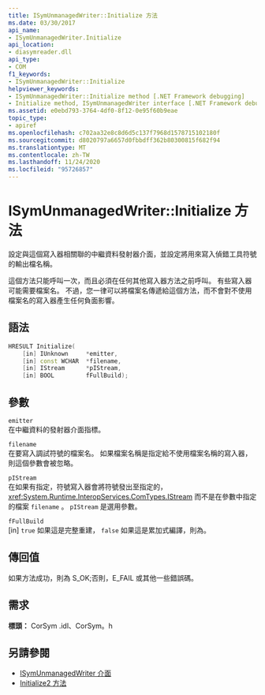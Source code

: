 ```yaml
---
title: ISymUnmanagedWriter::Initialize 方法
ms.date: 03/30/2017
api_name:
- ISymUnmanagedWriter.Initialize
api_location:
- diasymreader.dll
api_type:
- COM
f1_keywords:
- ISymUnmanagedWriter::Initialize
helpviewer_keywords:
- ISymUnmanagedWriter::Initialize method [.NET Framework debugging]
- Initialize method, ISymUnmanagedWriter interface [.NET Framework debugging]
ms.assetid: e0ebd793-3764-4df0-8f12-0e95f60b9eae
topic_type:
- apiref
ms.openlocfilehash: c702aa32e8c8d6d5c137f7968d1578715102180f
ms.sourcegitcommit: d8020797a6657d0fbbdff362b80300815f682f94
ms.translationtype: MT
ms.contentlocale: zh-TW
ms.lasthandoff: 11/24/2020
ms.locfileid: "95726857"
---
```

# <a name="isymunmanagedwriterinitialize-method"></a>ISymUnmanagedWriter::Initialize 方法

設定與這個寫入器相關聯的中繼資料發射器介面，並設定將用來寫入偵錯工具符號的輸出檔名稱。  
  
 這個方法只能呼叫一次，而且必須在任何其他寫入器方法之前呼叫。 有些寫入器可能需要檔案名。 不過，您一律可以將檔案名傳遞給這個方法，而不會對不使用檔案名的寫入器產生任何負面影響。  
  
## <a name="syntax"></a>語法  
  
```cpp  
HRESULT Initialize(  
    [in] IUnknown     *emitter,  
    [in] const WCHAR  *filename,  
    [in] IStream      *pIStream,  
    [in] BOOL         fFullBuild);  
```  
  
## <a name="parameters"></a>參數  

 `emitter`  
 在中繼資料的發射器介面指標。  
  
 `filename`  
 在要寫入調試符號的檔案名。 如果檔案名稱是指定給不使用檔案名稱的寫入器，則這個參數會被忽略。  
  
 `pIStream`  
 在如果有指定，符號寫入器會將符號發出至指定的， <xref:System.Runtime.InteropServices.ComTypes.IStream> 而不是在參數中指定的檔案 `filename` 。 `pIStream` 是選用參數。  
  
 `fFullBuild`  
 [in] `true` 如果這是完整重建， `false` 如果這是累加式編譯，則為。  
  
## <a name="return-value"></a>傳回值  

 如果方法成功，則為 S_OK;否則，E_FAIL 或其他一些錯誤碼。  
  
## <a name="requirements"></a>需求  

 **標頭：** CorSym .idl、CorSym。h  
  
## <a name="see-also"></a>另請參閱

- [ISymUnmanagedWriter 介面](isymunmanagedwriter-interface.md)
- [Initialize2 方法](isymunmanagedwriter-initialize2-method.md)
